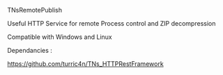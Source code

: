 TNsRemotePublish

Useful HTTP Service for remote Process control and ZIP decompression

Compatible with Windows and Linux

Dependancies :

https://github.com/turric4n/TNs_HTTPRestFramework


